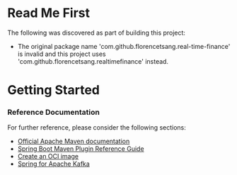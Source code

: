 # Read Me First
The following was discovered as part of building this project:

* The original package name 'com.github.florencetsang.real-time-finance' is invalid and this project uses 'com.github.florencetsang.realtimefinance' instead.

# Getting Started

### Reference Documentation
For further reference, please consider the following sections:

* [Official Apache Maven documentation](https://maven.apache.org/guides/index.html)
* [Spring Boot Maven Plugin Reference Guide](https://docs.spring.io/spring-boot/docs/3.1.3/maven-plugin/reference/html/)
* [Create an OCI image](https://docs.spring.io/spring-boot/docs/3.1.3/maven-plugin/reference/html/#build-image)
* [Spring for Apache Kafka](https://docs.spring.io/spring-boot/docs/3.1.3/reference/htmlsingle/index.html#messaging.kafka)

